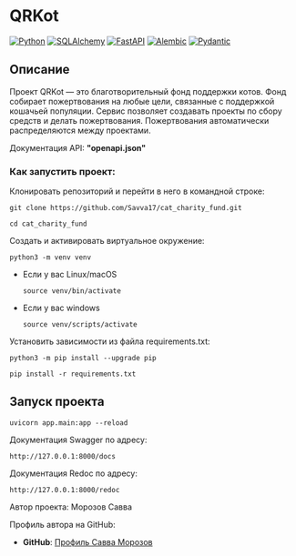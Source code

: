 # QRKot

[![Python](https://img.shields.io/badge/-Python-464646?style=flat-square&logo=Python)](https://www.python.org/)
[![SQLAlchemy](https://img.shields.io/badge/-SQLAlchemy-464646?style=flat&logo=SQLAlchemy)](https://www.sqlalchemy.org/)
[![FastAPI](https://img.shields.io/badge/-FastAPI-464646?style=flat&logo=FastAPI)](https://fastapi.tiangolo.com/)
[![Alembic](https://img.shields.io/badge/-Alembic-464646?style=flat&logo=alembic)](https://alembic.sqlalchemy.org/)
[![Pydantic](https://img.shields.io/badge/-Pydantic-464646?style=flat&logo=pydantic)](https://docs.pydantic.dev/)

## Описание
Проект QRKot — это благотворительный фонд поддержки котов. Фонд собирает пожертвования на любые цели, связанные с поддержкой кошачьей популяции. Сервис позволяет создавать проекты по сбору средств и делать пожертвования. Пожертвования автоматически распределяются между проектами.

Документация API: **"openapi.json"**

### Как запустить проект:
Клонировать репозиторий и перейти в него в командной строке:

```
git clone https://github.com/Savva17/cat_charity_fund.git
```

```
cd cat_charity_fund
```

Cоздать и активировать виртуальное окружение:

```
python3 -m venv venv
```

* Если у вас Linux/macOS

    ```
    source venv/bin/activate
    ```

* Если у вас windows

    ```
    source venv/scripts/activate
    ```

Установить зависимости из файла requirements.txt:

```
python3 -m pip install --upgrade pip
```

```
pip install -r requirements.txt
```

## Запуск проекта

```
uvicorn app.main:app --reload
```
Документация Swagger по адресу:
```
http://127.0.0.1:8000/docs
```
Документация Redoc по адресу:
```
http://127.0.0.1:8000/redoc
```

Автор проекта: Морозов Савва

Профиль автора на GitHub:
- **GitHub**: [Профиль Савва Морозов](https://github.com/Savva17)